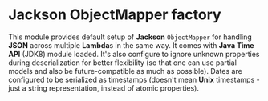 <!---
# This file is part of the pl.wrzasq.commons.
#
# @license http://mit-license.org/ The MIT license
# @copyright 2018 - 2020 © by Rafał Wrzeszcz - Wrzasq.pl.
-->

# Jackson ObjectMapper factory

This module provides default setup of **Jackson** `ObjectMapper` for handling **JSON** across multiple **Lambda**s in
the same way. It comes with **Java Time API** (JDK8) module loaded. It's also configure to ignore unknown properties
during deserialization for better flexibility (so that one can use partial models and also be future-compatible as much
as possible). Dates are configured to be serialized as timestamps (doesn't mean **Unix** timestamps - just a string
representation, instead of atomic properties).
